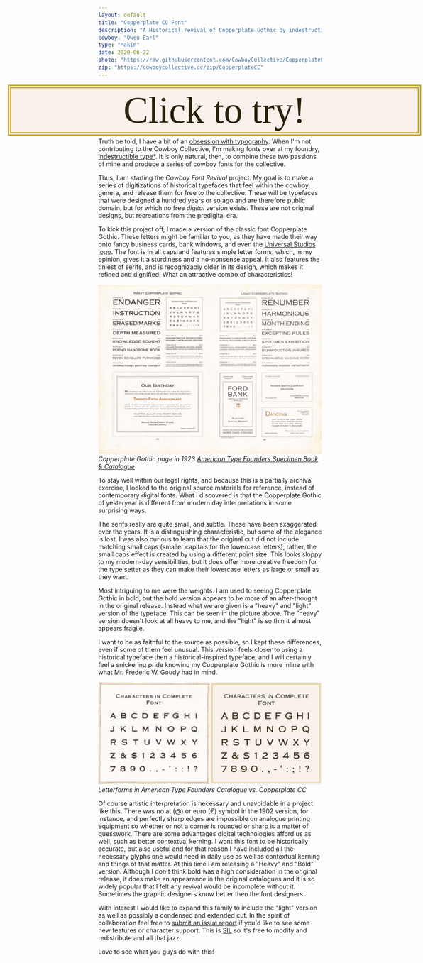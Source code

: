 ```yaml
---
layout: default
title: "Copperplate CC Font"
description: "A Historical revival of Copperplate Gothic by indestructible type*"
cowboy: "Owen Earl"
type: "Makin"
date: 2020-06-22
photo: "https://raw.githubusercontent.com/CowboyCollective/CopperplateCC/master/sources/References/Title.png"
zip: "https://cowboycollective.cc/zip/CopperplateCC"
---
```

<style type='text/css'>

#tester {
  color: rgb(40, 34, 11);
  background-color: rgb(249, 241, 235);
  font-family: 'copperplate';
  font-weight: normal;
  font-style: normal;
  font-size: 6em;
  position: absolute;
  left: 2.5vw;
  width: 95vw;
  text-align: center;
  border-style: double;
  border-width: 8px;
  border-color: rgb(200, 171, 55);
}
</style>

<input type="text" name="fname" id="tester" value="Click to try!" style=""><br><br><br><br><br><br><br>
Truth be told, I have a bit of an [obsession with typography](http://cowboycollective.cc/2019/11/30/CowboyFonts.html). When I'm not contributing to the Cowboy Collective, I'm making fonts over at my foundry, [indestructible type*](https://indestructibletype.com/). It is only natural, then, to combine these two passions of mine and produce a series of cowboy fonts for the collective.

Thus, I am starting the *Cowboy Font Revival* project. My goal is to make a series of digitizations of historical typefaces that feel within the cowboy genera, and release them for free to the collective. These will be typefaces that were designed a hundred years or so ago and are therefore public domain, but for which no free *digital* version exists. These are not original designs, but recreations from the predigital era.

To kick this project off, I made a version of the classic font Copperplate Gothic. These letters might be familiar to you, as they have made their way onto fancy business cards, bank windows, and even the [Universal Studios logo](https://vignette.wikia.nocookie.net/logopedia/images/2/20/Universal_Studios_1997.svg/revision/latest?cb=20170904032351). The font is in all caps and features simple letter forms, which, in my opinion, gives it a sturdiness and a no-nonsense appeal. It also features the tiniest of serifs, and is recognizably older in its design, which makes it refined and dignified. What an attractive combo of characteristics!

![ATF](https://raw.githubusercontent.com/CowboyCollective/media/master/ATFpage.png)
*Copperplate Gothic page in 1923 [American Type Founders Specimen Book & Catalogue](https://archive.org/details/1923AmericanTypeFoundersSpecimenBookCatalogue/page/n355/mode/2up)*

To stay well within our legal rights, and because this is a partially archival exercise, I looked to the original source materials for reference, instead of contemporary digital fonts. What I discovered is that the Copperplate Gothic of yesteryear is different from modern day interpretations in some surprising ways.

The serifs really are quite small, and subtle. These have been exaggerated over the years. It is a distinguishing characteristic, but some of the elegance is lost. I was also curious to learn that the original cut did not include matching small caps (smaller capitals for the lowercase letters), rather, the small caps effect is created by using a different point size. This looks sloppy to my modern-day sensibilities, but it does offer more creative freedom for the type setter as they can make their lowercase letters as large or small as they want.

Most intriguing to me were the weights. I am used to seeing Copperplate Gothic in bold, but the bold version appears to be more of an after-thought in the original release. Instead what we are given is a "heavy" and "light" version of the typeface. This can be seen in the picture above. The "heavy" version doesn't look at all heavy to me, and the "light" is so thin it almost appears fragile.

I want to be as faithful to the source as possible, so I kept these differences, even if some of them feel unusual. This version feels closer to using a historical typeface then a historical-inspired typeface, and I will certainly feel a snickering pride knowing my Copperplate Gothic is more inline with what Mr. Frederic W. Goudy had in mind.

<img src="https://raw.githubusercontent.com/CowboyCollective/CopperplateCC/master/sources/References/ATF%20-%20Heavy.png" alt="Original" width="50%" style="float: left;"/> <img src="https://raw.githubusercontent.com/CowboyCollective/CopperplateCC/master/sources/References/Specimin.png" alt="Recreation" width="50%" />
<br>
*Letterforms in American Type Founders Catalogue vs. Copperplate CC*

Of course artistic interpretation is necessary and unavoidable in a project like this. There was no at (@) or euro (€) symbol in the 1902 version, for instance, and perfectly sharp edges are impossible on analogue printing equipment so whether or not a corner is rounded or sharp is a matter of guesswork. There are some advantages digital technologies afford us as well, such as better contextual kerning. I want this font to be historically accurate, but also useful and for that reason I have included all the necessary glyphs one would need in daily use as well as contextual kerning and things of that matter. At this time I am releasing a "Heavy" and "Bold" version. Although I don't think bold was a high consideration in the original release, it does make an appearance in the original catalogues and it is so widely popular that I felt any revival would be incomplete without it. Sometimes the graphic designers know better then the font designers.

With interest I would like to expand this family to include the "light" version as well as possibly a condensed and extended cut. In the spirit of collaboration feel free to [submit an issue report](https://github.com/CowboyCollective/CopperplateCC/issues) if you'd like to see some new features or character support. This is [SIL](https://scripts.sil.org/OFL) so it's free to modify and redistribute and all that jazz.

Love to see what you guys do with this!

